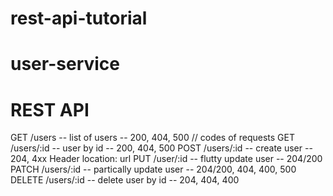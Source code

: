 # rest-api-tutorial

# user-service

# REST API

GET /users -- list of users -- 200, 404, 500   // codes of requests
GET /users/:id -- user by id -- 200, 404, 500
POST /users/:id -- create user -- 204, 4xx Header location: url
PUT /user/:id -- flutty update user -- 204/200
PATCH /users/:id -- partically update user -- 204/200, 404, 400, 500
DELETE /users/:id -- delete user by id -- 204, 404, 400